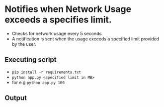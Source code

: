# Notifies when Network Usage exceeds a specifies limit.
* Checks for network usage every 5 seconds.
* A notification is sent when the usage exceeds a specified limit provided by the user.

## Executing script
* `pip install -r requirements.txt`
* `python app.py <specified limit in MB>`
* for e.g `python app.py 100`

## Output

